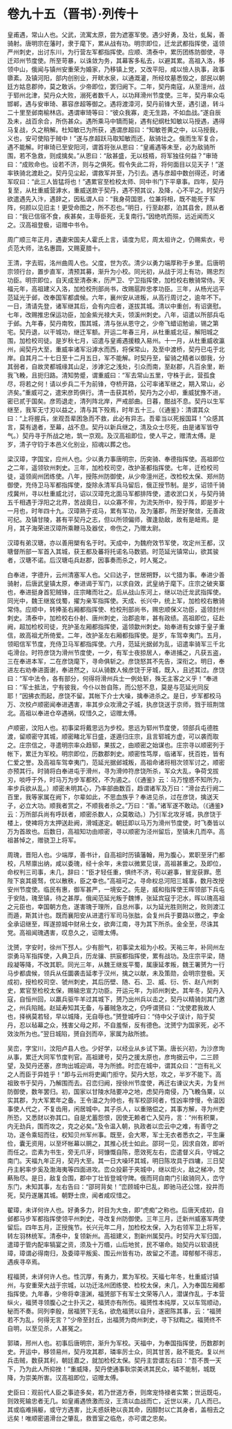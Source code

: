 # 卷九十五（晋书）·列传十

皇甫遇，常山人也。父武，流寓太原，尝为遮塞军使。遇少好勇，及壮，虬髯，善骑射。唐明宗在藩时，隶于麾下，累从战有功。明宗即位，迁龙武都指挥使，遥领严州刺史，出讨东川，为行营左军都指挥使。应顺、清泰中，累历团练防御使，寻迁邓州节度使。所至苛暴，以诛敛为务，其幕客多私去，以避其累。高祖入洛，移领中山，俄闻与镇州安重荣为婚家，乃移镇上党，又改平阳，咸以憸人执事，政事隳紊。及镇河阳，部内创别业，开畎水泉，以通溉灌，所经坟墓悉毁之，部民以朝廷方姑息郡帅，莫之敢诉。少帝即位，罢归阙下。二年，契丹南寇，从至澶州，战于郓州北津，契丹众大败，溺死者数千人，以功拜滑州节度使。三年，契丹率众屯邯郸，遇与安审琦、慕容彦超等御之。遇将渡漳河，契丹前锋大至，遇引退，转斗二十里至邺南榆林店。遇谓审琦等曰：“彼众我寡，走无生路，不如血战。”遂自辰及未，战百余合，所伤甚众。遇所乘马中镝而毙，遇有纪纲杜知敏以马授遇，遇得马复战，久之稍解。杜知敏已为所获，遇谓彦超曰：“知敏苍黄之中，以马授我，义也，安可使陷于贼中！”遂与彦超跃马取知敏而还，敌骑壮之。俄而生军复合，遇不能解。时审琦已至安阳河，谓首将张从恩曰：“皇甫遇等未至，必为敌骑所围，若不急救，则成擒矣。”从恩曰：“敌甚盛，无以枝梧，将军独往何益？”审琦曰：“成败命也。设若不济，则与之俱死。假令失此二将，将何面目以见天子！”遂率铁骑北渡赴之。契丹见尘起，谓救军并至，乃引去。遇与彦超中数创得还，时诸军叹曰：“此三人皆猛将也！”遇累官至检校太师、同中书门下平章事。四年，契丹复至，从杜重威营滹水，重威送款于契丹，遇不预其议，及降，心不平之。时契丹欲遣遇先入汴，遇辞之，因私谓人曰：“我身荷国恩，位兼将相，既不能死于军阵，何颜以见旧主！更受命图之，所不忍也。”明日，行至赵郡，泊其县舍，顾从者曰：“我已信宿不食，疾甚矣，主辱臣死，无复南行。”因绝吭而殒，远近闻而义之。汉高祖登极，诏赠中书令。

周广顺三年正月，遇妻宋国夫人霍氏上言，请度为尼，周太祖许之，仍赐紫衣，号贞范大师，法名惠圆，又赐夏腊十。

王清，字去瑕，洺州曲周人也。父度，世为农。清少以勇力端厚称于乡里。后唐明宗领行台，置步直军，清预其募，渐升为小校。同光初，从战于河上有功，赐忠烈功臣。明宗即位，自天成至清泰末，历严卫、宁卫指挥使，加检校右散骑常侍。天福元年，高祖建义入洛，加检校刑部尚书，改赐扈跸忠孝功臣。三年，从杨光远平范延光于邺，改奉国军都虞候。六年，襄州安从进叛，从高行周讨之，逾年不下。一日，清请先登，诸军继其后，会有内应者，遂拔其城。清以中重创，有诏褒慰。七年，改赐推忠保运功臣，加金紫光禄大夫，领溪州刺史。八年，诏遣以所部兵屯于邺。九年春，契丹南牧，围其城，清与张从恩守之，少帝飞蜡诏勉谕，锡之第宅。契丹退，以干城功，继迁军额。开运二年春三月，从杜重威北征，解阳城之围，加检校司徒。是岁秋七月，诏遣与皇甫遇援粮入易州。十一月，从杜重威收瀛州，闻契丹大至，重威率诸军沿滹水而西，将保常山，及至中渡桥，契丹已屯于北岸。自其月二十七日至十二月五日，军不能解。时契丹至，留骑之精者以御我，分其弱者，自故灵都城缘其山足，涉滹沱之浅处，引众而南，至赵郡，凡百余里，断我飞輓，且扼归路。清知势蹙，谓重威曰：“军去常山五里，守株于此，营孤食尽，将若之何！请以步兵二千为前锋，夺桥开路，公可率诸军继之，期入常山，必济矣。”重威可之，遣宋彦筠俱行。清一击获其桥，契丹为之小却，重威犹豫不进，密已贰于国矣。彦筠退走，清列阵北岸，严戒部曲。日暮，酣战不息。契丹以生军继至，我军无寸刃以益之，清与其下殁焉，时年五十三。（《通鉴》：清谓其众曰：“上将握兵，坐观吾辈困急而不救，此必有异志。吾辈当以死报国耳！”众感其言，莫有退者，至幕，战不息。契丹以新兵继之，清及众士尽死，由是诸军皆夺气。）契丹寻于所战之地，筑一京观。及汉高祖即位，使人平之，赠清太傅。是岁，清子守钧于本邑义化别业，招魂以葬之也。

梁汉璋，字国宝，应州人也。少以勇力事唐明宗，历突骑、奉德指挥使。高祖即位之二年，遥领钦州刺史。三年，加检校司空，改护圣都指挥使。七年，迁检校司徒，遥领阆州团练使。八年，授陈州防御使，从少帝澶州还，改检校太保、郑州防御使，充侍卫马军都指挥使，旋除永清军兵马留后，俄正授节制。是岁，诏领千骑戍冀州，寻以杜重威北讨，诏以汉璋充北面马军都排阵使，遣收淤口关，与契丹骑五千相遇于浮阳之北界，苦战竟日，以众寡不侔，为流矢所中，殁于阵，即是岁十一月也，时年四十九。汉璋熟于戎马，累有军功，及为藩郡，所至好聚敛，无善政可纪。及镇甘陵，甚有平契丹之志，但以所领偏师，骤逢勍敌，故有是衄焉。是月，其子海荣进汉璋所乘鞭马及器仗，帝伤之，乃赠太尉。

汉璋有弟汉瑭，亦以善用槊有名于时。天成中，为魏府效节军使，攻定州王都，汉瑭督所部一军首入其城，获王都及蕃将托诺名马数驷。时范延光镇常山，欲其骏者，汉瑭不诺。后汉瑭屯兵赵郡，因事奏而杀之，时人冤之。

白奉进，字德升，云州清塞军人也。父曰达子，世居朔野，以弋猎为事。奉进少善骑射，后唐武皇镇太原，奉进谒于军门，以求自效，武皇纳于麾下。庄宗之破夹寨也，奉进挺身首犯贼锋，庄宗睹而壮之。后从战山东河上，继以功迁龙武指挥使。同光中，魏王继岌伐蜀，擢为亲军指挥使。天成、长兴中，统上军，加检校右散骑常侍。应顺中，转捧圣右厢都指挥使、检校刑部尚书，赐忠顺保义功臣，遥领封州刺史。清泰中，加检校右仆射、唐州刺史，治郡逾年，甚有政绩。高祖即位，征赴阙，超加检校司徒，充护圣左厢都指挥使，遥领歙州刺史。始奉进有女嫁于皇子重信，故高祖尤所倚爱。二年，改护圣左右厢都指挥使。是岁，车驾幸夷门。五月，领昭信军节度，充侍卫马军都指挥使。六月，范延光据邺为乱，诏遣率骑军三千北屯滑台。时符彦饶为滑州节度使，一夕，有军士夜掠居人，奉进捕之，凡获五盗，三在奉进本军，二在彦饶麾下，寻命俱斩之。彦饶怒其不先告，深衔之。明日，奉进左右劝奉进面谢，奉进然之，以从骑数人候彦饶于牙城，既入，且述其过。彦饶曰：“军中法令，各有部分，何得将滑州兵士一例处斩，殊无主客之义乎！”奉进曰：“军士抵法，宁有彼我，今仆以咎自陈，而公怒不息，莫是与范延光同反耶！”因拂衣而起，彦饶不留。其帐下介士大噪，擒奉进杀之。是日，步军都校马万、次校卢顺密闻奉进遇害，率其步众攻滑之子城，执彦饶送于京师，戮于班荆馆北。高祖以奉进仓卒遇祸，叹惜久之，诏赠太傅。

卢顺密，汶阳人也。初事梁将戴思远为步校。思远为郓州节度使，领部兵屯德胜渡，留顺密守其城，顺密睹北军日盛，遂遁归庄宗，且言郓城方虚，可以袭而取之。庄宗信之，寻遣明宗率众趋郓，果拔之，由顺密之始谋也。庄宗寻以顺密列于帐下，累迁为军校。明宗即位，历数郡刺史。顺密性笃厚，临诸军，抚百姓，皆有仁爱之誉。及高祖车驾幸夷门，范延光据邺城叛，高祖命诸将相次领军讨之，顺密亦预其行。时骑将白奉进屯于滑州，寻为滑帅符彦饶所杀，军众大乱，争荷戈拔刃，啖呼于外，时马万为步军都校，不为遏之。（《通鉴》云：马万惶惑不知所为，率步兵欲从乱。）顺密未明其心，乃率部曲数百，趋谓诸军及万曰：“滑台去行阙二百里，我等家属在阙下，尔辈如此，不思血族乎？奉进见杀，过在彦饶，擒送天子，必立大功。顺我者赏之，不顺我者杀之。”万曰：“善。”诸军遂不敢动。（《通鉴》云：万所部兵尚有呼跃者，顺密杀数人，众莫敢动。）乃引军北攻牙城，执彦饶于楼上，使裨将方太押送赴阙，滑城遂定。朝廷即以马万为滑州节度使，时飞奏皆以万为首故也。后数日，高祖知功由顺密，寻以顺密为泾州留后，至镇未几而卒。高祖甚悼之，赠骁卫上将军。

周瑰，晋阳人也。少端厚，善书计，自高祖时历镇藩翰，用为腹心，累职至牙门都校，凡帑廪出纳，咸以委瑰，经十余年，未尝以微累见误，高祖甚重之。及即位，命权判三司事，未几，辞曰：“臣才轻任重，惧终不济，苟以避事，冒宠获罪。愿陛下哀其疲驽，优以散秩，臣之幸也。”高祖可之。寻命权总河阳三城事，数月改授安州节度使。临民有惠，御军甚严，一境安之。先是，威和指挥使王晖领部下兵屯于安陆，瑰至镇，待之甚厚。俄闻范延光叛于魏博，张延宾寇于汜水，晖以瑰高祖之元臣也，幸国朝方危，遂害瑰于理所，自总州事，以为延光胜则附之，败则渡江而遁，斯其计也。既而襄阳安从进遣行军司马张朏，会复州兵于要路以徼之，李金全承诏继至，晖遂掠城中财帛士女，欲奔江南，寻为其下所杀。金全至，尽诛其党。高祖闻瑰遇害，叹息久之，诏赠太傅。

沈赟，字安时，徐州下邳人。少有胆气，初事梁太祖为小校。天祐三年，补同州左崇勇马军指挥使，入典卫兵，历龙骧、拱宸都指挥使，累有战功。及庄宗平梁，随段凝等降，不改其职。同光三年，从魏王继岌平蜀，属康延孝叛，魏王署赟为一行马步都虞候，领兵从任圜袭击延孝于汉州，擒之以献，未及策勋，会明宗登极。天成初，授检校司空、虢州刺史，其后历壁、随、石、卫、威、衍、忻、赵八州刺史，累官至检校太保，赐输忠宣力功臣。开运元年，为祁州刺史。其年冬，契丹入寇，自恒州回，以羸兵驱牛羊过其城下，赟乃出州兵以击之，契丹以精骑剡其门邀之，州兵陷贼。赵延寿知其无备，与蕃贼急攻之，仍呼谓赟曰：“沈使君我故人也，择祸莫若轻，早以城降，无自辱也。”赟登城呼曰：“侍中父子误计，陷于契丹，忍以毡幕之众，残害父母之邦，不自羞惭，反有德色。沈赟宁为国家死，必不效汝所为也。”翌日城陷，赟自刭而卒，家属为敌所掳。

吴峦，字宝川，汶阳卢县人也。少好学，以经业从乡试下第。唐长兴初，为沙彦珣从事，累迁大同军节度判官。高祖建号，契丹之援太原也，彦珣据云中，二三顾望，及契丹还塞，彦珣出城迎谒，寻为所掳。时峦在城中，谓其众曰：“岂有礼义之人而臣于异姓乎！”即与云州将吏阖门拒守。契丹大怒，攻之，半岁不能下。高祖致书于契丹，乃解围而去。召峦归阙，授徐州节度使，再迁右谏议大夫，为复州防御使，数年罢归。初，国家以甘陵水陆要冲之地，虑契丹南侵，乃飞輓刍粟，以实其郡，为大军累年之备。王令温之为帅也，有军校邵珂者，性凶率悖慢，令温因事使人代之，不复齿用，闲居城中。其子杀人，以重赂偿之，其事方解，寻为州吏所恐，又悉财以弥其口。自是尤蓄怨恨，因使无赖者亡入契丹，言：“州有积粟，内无劲兵，围而攻之，克之必矣。”及令温入朝，执政者以峦云中之难，有善守之功，遂令乘轺而往，权知贝州军州事。既至，会大寒，军士无衣者悉衣之，平生廉俭，囊无资用，以至坏帐幕以赒之，其推心抚士如此。邵珂一见，因求自效，即听而任之。峦素为书生，旁无爪牙，珂慷慨自陈，愿效死左右，峦遣督义兵，守城之南门。天福九年正月，契丹大至。其一日大噪环其城，明日陈攻具于四墉，三日契丹主躬率步奚及渤海夷等四面进攻。峦众投薪于夹城中，继以炬火，敌之梯冲，焚爇殆尽。是日，敌复合围，郡中丁壮皆登城守陴。俄而珂自南门引敌骑同入，峦守东门，未知其事，左右告曰：“邵珂背矣！”峦顾城中已乱，即驰马还公馆，投井而死，契丹遂屠其城。朝野士庶，闻者咸叹惜之。

翟璋，未详何许人也。好勇多力，时目为大虫，即“虎痴”之称也。后唐天成初，自邺都马步军都指挥使领平州刺史，寻改复州防御使。三年三月，迁新州威塞军两使留后。四年五月，正授旄节。长兴元年二月，加检校太保，入为右领军卫上将军，转左羽林统军。清泰中，复领新州。高祖建义，割新州属契丹。时契丹大军归国，遣璋于管内配率犒宴之资，须及十万缗，山后地贫，民不堪命。始契丹以软语抚璋，璋谓必得南归，及委璋平叛奚、围云州皆有功，故留之不遣。璋郁郁不得志，遇疾寻卒焉。

程福赟，未详何许人也。性沉厚，有勇力，累为军校。天福七年冬，杜重威讨镇州，与安重荣大战于宗城，以功迁洺州团练使、检校太保，未几，入为奉国左厢都指挥使。九年春，少帝将幸澶渊，福赟部下有军士文荣等八人，潜谋作乱，于本营纵火，福赟寻领腹心之士扑灭之，福赟亦有所伤。福赟性本纯厚，又以车驾顺动，秘而不奏。同列李殷，居福赟下无名，欲危福赟以自升，遂密陈其事，云：“福赟若不为乱，何得无言？”少帝至封丘，出福赟为商州刺史，寻下狱鞫之。福赟终不自明，以至见杀，人甚冤之。

郭璘，邢州人也。初事后唐明宗，渐升为军校。天福中，为奉国指挥使，历数郡刺史。开运中，移领易州，契丹攻其郡，璘率厉士众，同其甘苦，敌不能克。复以州兵击贼，数获其利，朝廷嘉之，就加检校太保。契丹主尝谓左右曰：“吾不畏一天下，乃为此人所抑挫！”重威降，契丹使通事耿崇美诱其民众，璘不能制，城既降，为崇美所害。汉高祖即位，诏赠太傅。

史臣曰：观前代人臣之事迹多矣，若乃世道方泰，则席宠恃禄者实繁；世运既屯，则效死输忠者无几。如皇甫遇愤激而没，王清以血战而亡，近世以来，几人而已。其或临难捐躯，或守方遇害，比夫惑妖艳以丧其命，因醇酎以亡其身者，盖相去之远矣！唯顺密遏滑台之肇乱，救晋室之临危，亦可谓之忠矣。

